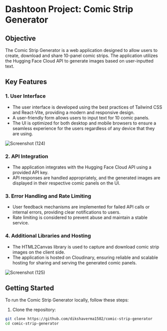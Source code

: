 # Dashtoon Project: Comic Strip Generator

## Objective

The Comic Strip Generator is a web application designed to allow users to create, download and share 10-panel comic strips. The application utilizes the Hugging Face Cloud API to generate images based on user-inputted text.

## Key Features

### 1. User Interface

- The user interface is developed using the best practices of Tailwind CSS and React-Vite, providing a modern and responsive design.
- A user-friendly form allows users to input text for 10 comic panels.
- The UI is optimized for both desktop and mobile browsers to ensure a seamless experience for the users regardless of any device that they are using.
  
 ![Screenshot (124)](https://github.com/dikshaverma1502/comic-strip-generator/assets/94672326/7b9c5b78-c8e3-48f2-90cc-7a44ab0e57b0)
 


### 2. API Integration

- The application integrates with the Hugging Face Cloud API using a provided API key.
- API responses are handled appropriately, and the generated images are displayed in their respective comic panels on the UI.

### 3. Error Handling and Rate Limiting

- User feedback mechanisms are implemented for failed API calls or internal errors, providing clear notifications to users.
- Rate limiting is considered to prevent abuse and maintain a stable service.

### 4. Additional Libraries and Hosting

- The HTML2Canvas library is used to capture and download comic strip images on the client side.
- The application is hosted on Cloudinary, ensuring reliable and scalable hosting for sharing and serving the generated comic panels.
  
![Screenshot (125)](https://github.com/dikshaverma1502/comic-strip-generator/assets/94672326/9379fb81-04fa-4052-aa78-21f5acfe6611)


## Getting Started

To run the Comic Strip Generator locally, follow these steps:

1. Clone the repository:

```bash
git clone https://github.com/dikshaverma1502/comic-strip-generator
cd comic-strip-generator
